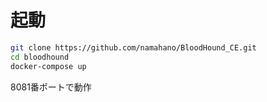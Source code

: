 
# 起動
```bash
git clone https://github.com/namahano/BloodHound_CE.git
cd bloodhound
docker-compose up
```
8081番ポートで動作